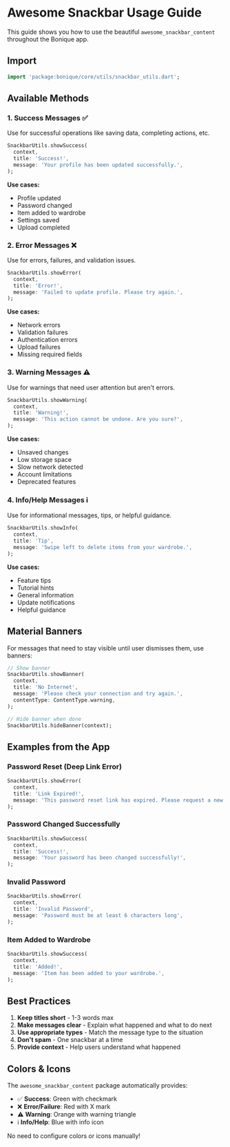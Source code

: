 # Awesome Snackbar Usage Guide

This guide shows you how to use the beautiful `awesome_snackbar_content` throughout the Bonique app.

## Import

```dart
import 'package:bonique/core/utils/snackbar_utils.dart';
```

## Available Methods

### 1. Success Messages ✅

Use for successful operations like saving data, completing actions, etc.

```dart
SnackbarUtils.showSuccess(
  context,
  title: 'Success!',
  message: 'Your profile has been updated successfully.',
);
```

**Use cases:**

- Profile updated
- Password changed
- Item added to wardrobe
- Settings saved
- Upload completed

### 2. Error Messages ❌

Use for errors, failures, and validation issues.

```dart
SnackbarUtils.showError(
  context,
  title: 'Error!',
  message: 'Failed to update profile. Please try again.',
);
```

**Use cases:**

- Network errors
- Validation failures
- Authentication errors
- Upload failures
- Missing required fields

### 3. Warning Messages ⚠️

Use for warnings that need user attention but aren't errors.

```dart
SnackbarUtils.showWarning(
  context,
  title: 'Warning!',
  message: 'This action cannot be undone. Are you sure?',
);
```

**Use cases:**

- Unsaved changes
- Low storage space
- Slow network detected
- Account limitations
- Deprecated features

### 4. Info/Help Messages ℹ️

Use for informational messages, tips, or helpful guidance.

```dart
SnackbarUtils.showInfo(
  context,
  title: 'Tip',
  message: 'Swipe left to delete items from your wardrobe.',
);
```

**Use cases:**

- Feature tips
- Tutorial hints
- General information
- Update notifications
- Helpful guidance

## Material Banners

For messages that need to stay visible until user dismisses them, use banners:

```dart
// Show banner
SnackbarUtils.showBanner(
  context,
  title: 'No Internet',
  message: 'Please check your connection and try again.',
  contentType: ContentType.warning,
);

// Hide banner when done
SnackbarUtils.hideBanner(context);
```

## Examples from the App

### Password Reset (Deep Link Error)

```dart
SnackbarUtils.showError(
  context,
  title: 'Link Expired!',
  message: 'This password reset link has expired. Please request a new one.',
);
```

### Password Changed Successfully

```dart
SnackbarUtils.showSuccess(
  context,
  title: 'Success!',
  message: 'Your password has been changed successfully!',
);
```

### Invalid Password

```dart
SnackbarUtils.showError(
  context,
  title: 'Invalid Password',
  message: 'Password must be at least 6 characters long',
);
```

### Item Added to Wardrobe

```dart
SnackbarUtils.showSuccess(
  context,
  title: 'Added!',
  message: 'Item has been added to your wardrobe.',
);
```

## Best Practices

1. **Keep titles short** - 1-3 words max
2. **Make messages clear** - Explain what happened and what to do next
3. **Use appropriate types** - Match the message type to the situation
4. **Don't spam** - One snackbar at a time
5. **Provide context** - Help users understand what happened

## Colors & Icons

The `awesome_snackbar_content` package automatically provides:

- ✅ **Success**: Green with checkmark
- ❌ **Error/Failure**: Red with X mark
- ⚠️ **Warning**: Orange with warning triangle
- ℹ️ **Info/Help**: Blue with info icon

No need to configure colors or icons manually!
